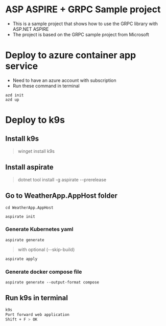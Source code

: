 # ASP ASPIRE + GRPC Sample project
* This is a sample project that shows how to use the GRPC library with ASP.NET ASPIRE
* The project is based on the GRPC sample project from Microsoft
# Deploy to azure container app service
 * Need to have an azure account with subscription
 * Run these command in terminal	
```
azd init
azd up
```


# Deploy to k9s
## Install k9s

> winget install k9s

## Install aspirate 
>dotnet tool install -g aspirate --prerelease

## Go to WeatherApp.AppHost folder

```
cd WeatherApp.AppHost

aspirate init

```
### Generate Kubernetes yaml
```
aspirate generate
```

> with optional (--skip-build)
```
aspirate apply
```
### Generate docker compose file
```
aspirate generate --output-format compose
```

## Run k9s in terminal
``` sh
k9s
Port forward web application
Shift + F > OK
 ```





